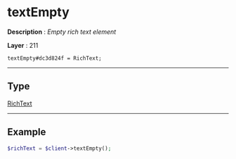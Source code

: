 # textEmpty

**Description** : *Empty rich text element*

**Layer** : 211

```tl
textEmpty#dc3d824f = RichText;
```

---

## Type

[RichText](type/RichText)

---

## Example

```php
$richText = $client->textEmpty();
```